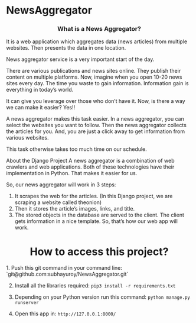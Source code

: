 # NewsAggregator
<h3 align="center">What is a News Aggregator?</h3>
It is a web application which aggregates data (news articles) from multiple websites. Then presents the data in one location.

News aggregator service is a very important start of the day.

There are various publications and news sites online. They publish their content on multiple platforms. Now, imagine when you open 10-20 news sites every day. The time you waste to gain information. Information gain is everything in today’s world.

It can give you leverage over those who don’t have it. Now, is there a way we can make it easier? Yes!!

A news aggregator makes this task easier. In a news aggregator, you can select the websites you want to follow. Then the news aggregator collects the articles for you. And, you are just a click away to get information from various websites.

This task otherwise takes too much time on our schedule.

About the Django Project
A news aggregator is a combination of web crawlers and web applications. Both of these technologies have their implementation in Python. That makes it easier for us.

So, our news aggregator will work in 3 steps:

1. It scrapes the web for the articles. (In this Django project, we are scraping a website called theonion)
2. Then it stores the article’s images, links, and title.
3. The stored objects in the database are served to the client. The client gets information in a nice template.
So, that’s how our web app will work.

<h1 align="center">How to access this project?</h1>
1. Push this git command in your command line:
`git@github.com:subhayuroy/NewsAggregator.git`

2. Install all the libraries required:
`pip3 install -r requirements.txt`

3. Depending on your Python version run this command:
`python manage.py runserver`

4. Open this app in:
`http://127.0.0.1:8000/`
